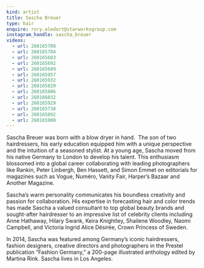 ```yaml
---
kind: artist
title: Sascha Breuer
type: hair
enquire: rory.aledort@starworksgroup.com
instagram_handle: sascha_breuer
videos:
  - url: 260165708
  - url: 260165704
  - url: 260165683
  - url: 260165692
  - url: 260165689
  - url: 260165957
  - url: 260165932
  - url: 260165820
  - url: 260165806
  - url: 260166032
  - url: 260165929
  - url: 260165738
  - url: 260165892
  - url: 260165900
---
```

Sascha Breuer was born with a blow dryer in hand.  The son of two hairdressers, his early education equipped him with a unique perspective and the intuition of a seasoned stylist. At a young age, Sascha moved from his native Germany to London to develop his talent. This enthusiasm blossomed into a global career collaborating with leading photographers like Rankin, Peter Linbergh, Ben Hassett, and Simon Emmet on editorials for magazines such as Vogue, Numéro, Vanity Fair, Harper’s Bazaar and Another Magazine.

Sascha’s warm personality communicates his boundless creativity and passion for collaboration. His expertise in forecasting hair and color trends has made Sascha a valued consultant to top global beauty brands and sought-after hairdresser to an impressive list of celebrity clients including Anne Hathaway, Hilary Swank, Keira Knightley, Shailene Woodley, Naomi Campbell, and Victoria Ingrid Alice Désirée, Crown Princess of Sweden.

In 2014, Sascha was featured among Germany’s iconic hairdressers, fashion designers, creative directors and photographers in the Prestel publication “Fashion Germany,” a 200-page illustrated anthology edited by Martina Rink.
Sascha lives in Los Angeles.
